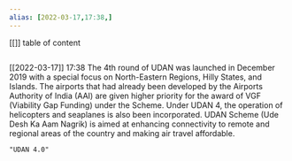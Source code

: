```yaml
---
alias: [2022-03-17,17:38,]
---
```

[[]]
table of content
```toc
```

[[2022-03-17]] 17:38
The 4th round of UDAN was launched in December 2019 with a special focus on North-Eastern Regions, Hilly States, and Islands.
The airports that had already been developed by the Airports Authority of India (AAI) are given higher priority for the award of VGF (Viability Gap Funding) under the Scheme.
Under UDAN 4, the operation of helicopters and seaplanes is also been incorporated.
UDAN Scheme (Ude Desh Ka Aam Nagrik) is aimed at enhancing connectivity to remote and regional areas of the country and making air travel affordable.
```query
"UDAN 4.0"
```